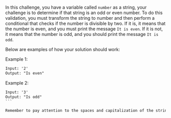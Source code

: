 In this challenge, you have a variable called `number` as a string, your challenge is to determine if that string is an odd or even number. To do this validation, you must transform the string to number and then perform a conditional that checks if the number is divisible by two. If it is, it means that the number is even, and you must print the message `It is even`. If it is not, it means that the number is odd, and you should print the message `It is odd`.

Below are examples of how your solution should work:

Example 1:

```txt
Input: '2'
Output: "Is even"
```

Example 2:

````txt
Input: '3'
Output: "Is odd"
```

Remember to pay attention to the spaces and capitalization of the string as an answer, as they are important for your answer to be correct.